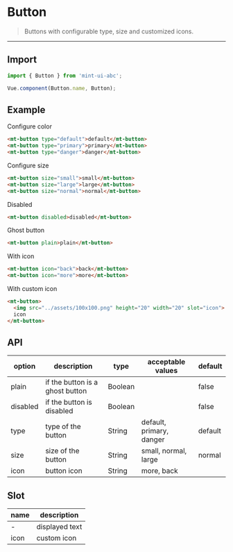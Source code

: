 # Button

> Buttons with configurable type, size and customized icons.

------------

## Import

```javascript
import { Button } from 'mint-ui-abc';

Vue.component(Button.name, Button);
```

## Example

Configure color

```html
<mt-button type="default">default</mt-button>
<mt-button type="primary">primary</mt-button>
<mt-button type="danger">danger</mt-button>
```

Configure size

```html
<mt-button size="small">small</mt-button>
<mt-button size="large">large</mt-button>
<mt-button size="normal">normal</mt-button>
```

Disabled

```html
<mt-button disabled>disabled</mt-button>
```

Ghost button

```html
<mt-button plain>plain</mt-button>
```

With icon
```html
<mt-button icon="back">back</mt-button>
<mt-button icon="more">more</mt-button>
```

With custom icon
```html
<mt-button>
  <img src="../assets/100x100.png" height="20" width="20" slot="icon">
  icon
</mt-button>
```

## API

| option | description | type | acceptable values | default |
|------|-------|---------|-------|--------|
| plain | if the button is a ghost button | Boolean | | false |
| disabled | if the button is disabled | Boolean | | false |
| type | type of the button | String |  default, primary, danger | default |
| size | size of the button | String | small, normal, large | normal |
| icon | button icon | String | more, back | |

## Slot
| name | description |
|------|--------|
| - | displayed text |
| icon | custom icon |

